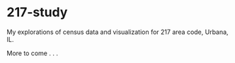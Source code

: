 # 217-study
My explorations of census data and visualization for 217 area code, Urbana, IL. 

More to come . . . 
